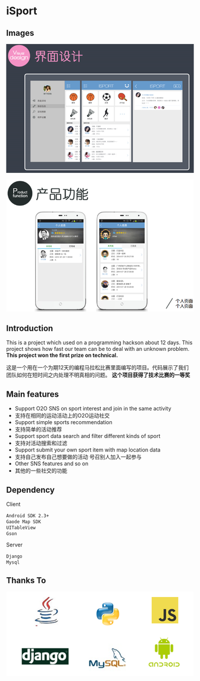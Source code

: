 iSport
======

Images
------

![Design](pics/design.png)

![Design](pics/design1.png)

Introduction
------------

This is a project which used on a programming hackson about 12 days. This project shows how fast our team can be to deal with an unknown problem.
**This project won the first prize on technical.**

这是一个用在一个为期12天的编程马拉松比赛里面编写的项目。代码展示了我们团队如何在短时间之内处理不明真相的问题。
**这个项目获得了技术比赛的一等奖**

Main features
-------------

* Support O2O SNS on sport interest and join in the same activity
* 支持在相同的运动活动上的O2O运动社交
* Support simple sports recommendation
* 支持简单的活动推荐
* Support sport data search and filter different kinds of sport
* 支持对活动搜索和过滤
* Support submit your own sport item with map location data
* 支持自己发布自己想要做的活动 号召别人加入一起参与
* Other SNS features and so on
* 其他的一些社交的功能

Dependency
----------

Client

    Android SDK 2.3+
    Gaode Map SDK
    UITableView
    Gson

Server

    Django
    Mysql

Thanks To
---------

![Thanks](pics/tec.png)